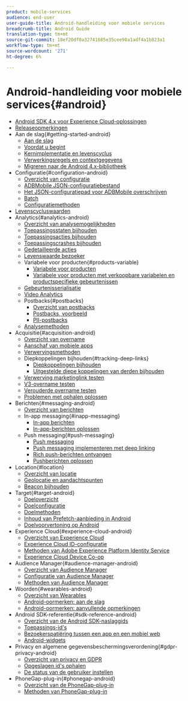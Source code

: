 ```yaml
---
product: mobile-services
audience: end-user
user-guide-title: Android-handleiding voor mobiele services
breadcrumb-title: Android Guide
translation-type: tm+mt
source-git-commit: 18ef20df0a32741685e35cee98a1adf4a1b823a1
workflow-type: tm+mt
source-wordcount: '271'
ht-degree: 6%

---
```



# Android-handleiding voor mobiele services{#android}

+ [Android SDK 4.x voor Experience Cloud-oplossingen](overview.md)
+ [Releaseopmerkingen](rel-notes.md)
+ Aan de slag{#getting-started-android}
   + [Aan de slag](getting-started/getting-started.md)
   + [Voordat u begint](getting-started/requirements.md)
   + [Kernimplementatie en levenscyclus](getting-started/dev-qs.md)
   + [Verwerkingsregels en contextgegevens](getting-started/proc-rules.md)
   + [Migreren naar de Android 4.x-bibliotheek](getting-started/migration-v3.md)
+ Configuratie{#configuration-android}
   + [Overzicht van configuratie](configuration/configuration.md)
   + [ADBMobile JSON-configuratiebestand](configuration/json-config/json-config.md)
   + [Het JSON-configuratiepad voor ADBMobile overschrijven](configuration/json-config/json-config-remote.md)
   + [Batch](configuration/hit-batching.md)
   + [Configuratiemethoden](configuration/methods.md)
+ [Levenscycluswaarden](metrics.md)
+ Analytics{#analytics-android}
   + [Overzicht van analysemogelijkheden](analytics-main/analytics-main.md)
   + [Toepassingsstaten bijhouden](analytics-main/states.md)
   + [Toepassingsacties bijhouden](analytics-main/actions.md)
   + [Toepassingscrashes bijhouden](analytics-main/crashes.md)
   + [Gedetailleerde acties](analytics-main/timed-actions.md)
   + [Levenswaarde bezoeker](analytics-main/lifetime-value.md)
   + Variabele voor producten{#products-variable}
      + [Variabele voor producten](analytics-main/products/products.md)
      + [Variabele voor producten met verkoopbare variabelen en productspecifieke gebeurtenissen](analytics-main/products/products-variable-evars-events.md)
   + [Gebeurtenisserialisatie](analytics-main/event-serialization.md)
   + [Video Analytics](analytics-main/video-qs.md)
   + Postbacks{#postbacks}
      + [Overzicht van postbacks](analytics-main/postbacks/postbacks.md)
      + [Postbacks, voorbeeld](analytics-main/postbacks/postback-example.md)
      + [PII-postbacks](analytics-main/postbacks/c-pii-postbacks.md)
   + [Analysemethoden](analytics-main/analytics-methods.md)
+ Acquisitie{#acquisition-android}
   + [Overzicht van overname](acquisition-main/acquisition-main-android.md)
   + [Aanschaf van mobiele apps](acquisition-main/acquisition.md)
   + [Verwervingsmethoden](acquisition-main/acquisition-methods.md)
   + Diepkoppelingen bijhouden{#tracking-deep-links}
      + [Diepkoppelingen bijhouden](acquisition-main/tracking-deep-links/tracking-deep-links.md)
      + [Uitgestelde diepe koppelingen van derden bijhouden](acquisition-main/tracking-deep-links/c-tracking-3rd-party-deferred-deep-links.md)
   + [Verwerving marketinglink testen](acquisition-main/t-testing-marketing-link-acquisition.md)
   + [V3-overname testen](acquisition-main/t-testing-version-3-acquisition.md)
   + [Verouderde overname testen](acquisition-main/t-testing-acquisition.md)
   + [Problemen met ophalen oplossen](acquisition-main/troubleshoot-acquisition-testing.md)
+ Berichten{#messaging-android}
   + [Overzicht van berichten](messaging-main/messaging-main-android.md)
   + In-app messaging{#inapp-messaging}
      + [In-app berichten](messaging-main/messaging/messaging.md)
      + [In-app-berichten oplossen](messaging-main/messaging/in-apps-ts.md)
   + Push messaging{#push-messaging}
      + [Push messaging](messaging-main/push-messaging/push-messaging.md)
      + [Push messaging implementeren met deep linking](messaging-main/push-messaging/t-mob-impl-push-deeplinking-android-4x.md)
      + [Rich push-berichten ontvangen](messaging-main/push-messaging/c-set-up-rich-push-notif-android.md)
      + [Pushberichten oplossen](messaging-main/push-messaging/c-troubleshooting-push-messaging.md)
+ Location{#location}
   + [Overzicht van locatie](location/location.md)
   + [Geolocatie en aandachtspunten](location/geo-poi.md)
   + [Beacon bijhouden](location/beacon.md)
+ Target{#target-android}
   + [Doeloverzicht](target-main/target-main.md)
   + [Doelconfiguratie](target-main/target.md)
   + [Doelmethoden](target-main/c-target-methods.md)
   + [Inhoud van Prefetch-aanbieding in Android](target-main/c-mob-target-prefetch-android.md)
   + [Doelvoorvertoning op Android](target-main/c-mob-target-preview-android.md)
+ Experience Cloud{#experience-cloud-android}
   + [Overzicht van Experience Cloud](c-marketing-cloud/c-marketing-cloud.md)
   + [Experience Cloud ID-configuratie](c-marketing-cloud/mcvid.md)
   + [Methoden van Adobe Experience Platform Identity Service](c-marketing-cloud/mc-methods.md)
   + [Experience Cloud Device Co-op](c-marketing-cloud/t-mob-mc-device-coop-android-.md)
+ Audience Manager{#audience-manager-android}
   + [Overzicht van Audience Manager](audience-manager/audience-manager.md)
   + [Configuratie van Audience Manager](audience-manager/audiencemgmt.md)
   + [Methoden van Audience Manager](audience-manager/c-audience-manager-methods.md)
+ Woorden{#wearables-android}
   + [Overzicht van Wearables](wearables/wearables.md)
   + [Android-oormerken: aan de slag](wearables/android-wearable.md)
   + [Android-oormerken: aanvullende opmerkingen](wearables/c-android-wearables--additional-notes.md)
+ Android SDK-referentie{#sdk-reference-android}
   + [Overzicht van de Android SDK-naslaggids](/help/android/reference/reference.md)
   + [Toepassings-id&#39;s](/help/android/reference/app-ids.md)
   + [Bezoekerspatiëring tussen een app en een mobiel web](/help/android/reference/hybrid-app.md)
   + [Android-widgets](/help/android/reference/widgets.md)
+ Privacy en algemene gegevensbeschermingsverordening{#gdpr-privacy-android}
   + [Overzicht van privacy en GDPR](c-mob-privacy-gdpr-android/c-mob-privacy-gdpr-android.md)
   + [Opgeslagen id&#39;s ophalen](c-mob-privacy-gdpr-android/c-mob-gdpr-ret-stored-ids-android.md)
   + [De status van de gebruiker instellen](c-mob-privacy-gdpr-android/privacy.md)
+ PhoneGap-plug-in{#phonegap-android}
   + [Overzicht van de PhoneGap-plug-in](phonegap/phonegap.md)
   + [Methoden van PhoneGap-plug-in](phonegap/phonegap-methods.md)
